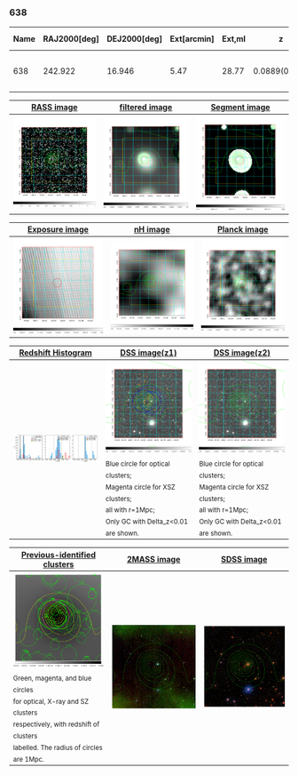 <div STYLE="page-break-after: always;"></div>

### 638

|Name|RAJ2000[deg]|DEJ2000[deg] |Ext[arcmin]| Ext,ml | z | z_src| C|GC(XSZ,Delta_z<0.01)| GC(OPT,Delta_z<0.01)|GC| R_sig[arcmin] | R500[arcmin] | R500[Mpc]| CRsig[c/s] | CR500[c/s] |L500[1E44 erg/s]|F500[1E-12 erg/s/cm^2]| M500[1E14 Msun]|Tx[keV]|Cnt_sig|Beta|Rc[arcmin]|Comment|Alias|
|---|---|---|---|---|---|------|---|--------|---------|----------|---|---|---|---|---|---|---|---|---|---|---|---|---|---|
|638| 242.922| 16.946| 5.47| 28.77| 0.0889(0.005)| z1, z_xsz| B| F20| A, N, RM, W| A, F20, N, W| 11.725| 7.498| 0.747| 0.108(0.036)| 0.102(0.034)| 0.356(0.081)| 1.805(0.408)| 1.29(0.15)| 2.58(0.19)| 56.9| 0.845(-0.164+0.109)| 8.387(-1.790+1.375)| -| t280|

|[RASS image](../image/638/638_img.pdf)|[filtered image](../image/638/638_fil.pdf)|[Segment image](../image/638/638_seg.pdf)|
|-------------------|--------------------|-------------------|
| <img src="../image/638/638_img.png" width="300">  | <img src="../image/638/638_fil.png" width="300">   | <img src="../image/638/638_seg.png" width="300">  |

|[Exposure image](../image/638/638_mex.pdf)| [nH image](../image/638/638_nh.pdf)| [Planck image](../image/638/638_p.pdf)|
|-------------------|--------------------|-------------------|
|<img src="../image/638/638_mex.png" width="300">   | <img src="../image/638/638_nh.png" width="300">    | <img src="../image/638/638_p.png" width="300"> |

|[Redshift Histogram](../image/638/638_zg.pdf) | [DSS image(z1)](../image/638/638_dss_z1.pdf)      |  [DSS image(z2)](../image/638/638_dss_z2.pdf)    |
|-------------------|--------------------|-------------------|
|<img src="../image/638/638_zg.png" width="300"> |<img src="../image/638/638_dss_z1.png" width="300"> <sub><br>Blue circle for optical clusters; <br>Magenta circle for XSZ clusters; <br>all with r=1Mpc; <br>Only GC with Delta_z<0.01 are shown. </sub>| <img src="../image/638/638_dss_z2.png" width="300"><sub><br>Blue circle for optical clusters; <br>Magenta circle for XSZ clusters; <br>all with r=1Mpc; <br>Only GC with Delta_z<0.01 are shown. </sub> |

|[Previous-identified clusters](../image/638/638_gc.pdf) | [2MASS image](../image/638/638_2mass.pdf)      |[SDSS image](../image/638/638_sdss.pdf)   |
|-------------------|-------------------|-------------------|
|<img src=../image/638/638_gc.png width="300"> <br><sub>Green, magenta, and blue circles <br>for optical, X-ray and SZ clusters <br>respectively, with redshift of clusters <br>labelled. The radius of circles <br>are 1Mpc.</sub>|<img src="../image/638/638_2mass.png" width="300">  | <img src="../image/638/638_sdss.png" width="300">  |




